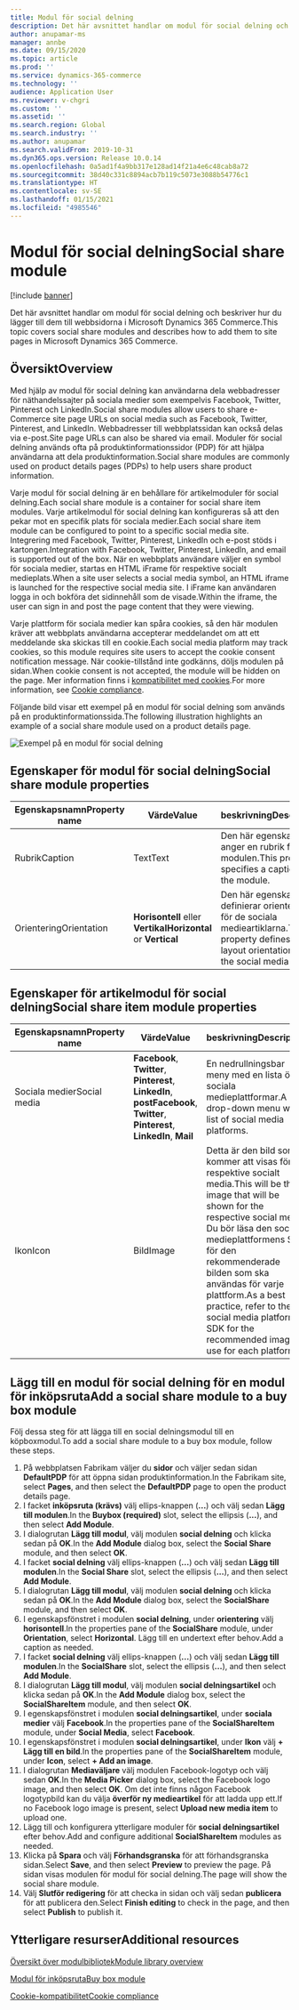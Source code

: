 ```yaml
---
title: Modul för social delning
description: Det här avsnittet handlar om modul för social delning och beskriver hur du lägger till dem till webbsidorna i Microsoft Dynamics 365 Commerce.
author: anupamar-ms
manager: annbe
ms.date: 09/15/2020
ms.topic: article
ms.prod: ''
ms.service: dynamics-365-commerce
ms.technology: ''
audience: Application User
ms.reviewer: v-chgri
ms.custom: ''
ms.assetid: ''
ms.search.region: Global
ms.search.industry: ''
ms.author: anupamar
ms.search.validFrom: 2019-10-31
ms.dyn365.ops.version: Release 10.0.14
ms.openlocfilehash: 0a5ad1f4a9bb317e128ad14f21a4e6c48cab8a72
ms.sourcegitcommit: 38d40c331c8894acb7b119c5073e3088b54776c1
ms.translationtype: HT
ms.contentlocale: sv-SE
ms.lasthandoff: 01/15/2021
ms.locfileid: "4985546"
---
```

# <a name="social-share-module"></a><span data-ttu-id="8b294-103">Modul för social delning</span><span class="sxs-lookup"><span data-stu-id="8b294-103">Social share module</span></span>

[!include [banner](includes/banner.md)]

<span data-ttu-id="8b294-104">Det här avsnittet handlar om modul för social delning och beskriver hur du lägger till dem till webbsidorna i Microsoft Dynamics 365 Commerce.</span><span class="sxs-lookup"><span data-stu-id="8b294-104">This topic covers social share modules and describes how to add them to site pages in Microsoft Dynamics 365 Commerce.</span></span>

## <a name="overview"></a><span data-ttu-id="8b294-105">Översikt</span><span class="sxs-lookup"><span data-stu-id="8b294-105">Overview</span></span>

<span data-ttu-id="8b294-106">Med hjälp av modul för social delning kan användarna dela webbadresser för näthandelssajter på sociala medier som exempelvis Facebook, Twitter, Pinterest och LinkedIn.</span><span class="sxs-lookup"><span data-stu-id="8b294-106">Social share modules allow users to share e-Commerce site page URLs on social media such as Facebook, Twitter, Pinterest, and LinkedIn.</span></span> <span data-ttu-id="8b294-107">Webbadresser till webbplatssidan kan också delas via e-post.</span><span class="sxs-lookup"><span data-stu-id="8b294-107">Site page URLs can also be shared via email.</span></span> <span data-ttu-id="8b294-108">Moduler för social delning används ofta på produktinformationssidor (PDP) för att hjälpa användarna att dela produktinformation.</span><span class="sxs-lookup"><span data-stu-id="8b294-108">Social share modules are commonly used on product details pages (PDPs) to help users share product information.</span></span>

<span data-ttu-id="8b294-109">Varje modul för social delning är en behållare för artikelmoduler för social delning.</span><span class="sxs-lookup"><span data-stu-id="8b294-109">Each social share module is a container for social share item modules.</span></span> <span data-ttu-id="8b294-110">Varje artikelmodul för social delning kan konfigureras så att den pekar mot en specifik plats för sociala medier.</span><span class="sxs-lookup"><span data-stu-id="8b294-110">Each social share item module can be configured to point to a specific social media site.</span></span> <span data-ttu-id="8b294-111">Integrering med Facebook, Twitter, Pinterest, LinkedIn och e-post stöds i kartongen.</span><span class="sxs-lookup"><span data-stu-id="8b294-111">Integration with Facebook, Twitter, Pinterest, LinkedIn, and email is supported out of the box.</span></span> <span data-ttu-id="8b294-112">När en webbplats användare väljer en symbol för sociala medier, startas en HTML iFrame för respektive socialt medieplats.</span><span class="sxs-lookup"><span data-stu-id="8b294-112">When a site user selects a social media symbol, an HTML iframe is launched for the respective social media site.</span></span> <span data-ttu-id="8b294-113">I iFrame kan användaren logga in och bokföra det sidinnehåll som de visade.</span><span class="sxs-lookup"><span data-stu-id="8b294-113">Within the iframe, the user can sign in and post the page content that they were viewing.</span></span>

<span data-ttu-id="8b294-114">Varje plattform för sociala medier kan spåra cookies, så den här modulen kräver att webbplats användarna accepterar meddelandet om att ett meddelande ska skickas till en cookie.</span><span class="sxs-lookup"><span data-stu-id="8b294-114">Each social media platform may track cookies, so this module requires site users to accept the cookie consent notification message.</span></span> <span data-ttu-id="8b294-115">När cookie-tillstånd inte godkänns, döljs modulen på sidan.</span><span class="sxs-lookup"><span data-stu-id="8b294-115">When cookie consent is not accepted, the module will be hidden on the page.</span></span> <span data-ttu-id="8b294-116">Mer information finns i [kompatibilitet med cookies](cookie-compliance.md).</span><span class="sxs-lookup"><span data-stu-id="8b294-116">For more information, see [Cookie compliance](cookie-compliance.md).</span></span>

<span data-ttu-id="8b294-117">Följande bild visar ett exempel på en modul för social delning som används på en produktinformationssida.</span><span class="sxs-lookup"><span data-stu-id="8b294-117">The following illustration highlights an example of a social share module used on a product details page.</span></span>

![Exempel på en modul för social delning](./media/ecommerce-socialshare.png)

## <a name="social-share-module-properties"></a><span data-ttu-id="8b294-119">Egenskaper för modul för social delning</span><span class="sxs-lookup"><span data-stu-id="8b294-119">Social share module properties</span></span>

| <span data-ttu-id="8b294-120">Egenskapsnamn</span><span class="sxs-lookup"><span data-stu-id="8b294-120">Property name</span></span>             | <span data-ttu-id="8b294-121">Värde</span><span class="sxs-lookup"><span data-stu-id="8b294-121">Value</span></span>                 | <span data-ttu-id="8b294-122">beskrivning</span><span class="sxs-lookup"><span data-stu-id="8b294-122">Description</span></span> |
|---------------------------|-----------------------|-------------|
| <span data-ttu-id="8b294-123">Rubrik</span><span class="sxs-lookup"><span data-stu-id="8b294-123">Caption</span></span>                  | <span data-ttu-id="8b294-124">Text</span><span class="sxs-lookup"><span data-stu-id="8b294-124">Text</span></span> | <span data-ttu-id="8b294-125">Den här egenskapen anger en rubrik för modulen.</span><span class="sxs-lookup"><span data-stu-id="8b294-125">This property specifies a caption for the module.</span></span> |
| <span data-ttu-id="8b294-126">Orientering</span><span class="sxs-lookup"><span data-stu-id="8b294-126">Orientation</span></span> | <span data-ttu-id="8b294-127">**Horisontell** eller **Vertikal**</span><span class="sxs-lookup"><span data-stu-id="8b294-127">**Horizontal** or **Vertical**</span></span>  | <span data-ttu-id="8b294-128">Den här egenskapen definierar orienteringen för de sociala medieartiklarna.</span><span class="sxs-lookup"><span data-stu-id="8b294-128">This property defines the layout orientation for the social media items.</span></span> |

## <a name="social-share-item-module-properties"></a><span data-ttu-id="8b294-129">Egenskaper för artikelmodul för social delning</span><span class="sxs-lookup"><span data-stu-id="8b294-129">Social share item module properties</span></span>
| <span data-ttu-id="8b294-130">Egenskapsnamn</span><span class="sxs-lookup"><span data-stu-id="8b294-130">Property name</span></span>             | <span data-ttu-id="8b294-131">Värde</span><span class="sxs-lookup"><span data-stu-id="8b294-131">Value</span></span>                 | <span data-ttu-id="8b294-132">beskrivning</span><span class="sxs-lookup"><span data-stu-id="8b294-132">Description</span></span> |
|---------------------------|-----------------------|-------------|
| <span data-ttu-id="8b294-133">Sociala medier</span><span class="sxs-lookup"><span data-stu-id="8b294-133">Social media</span></span>              | <span data-ttu-id="8b294-134">**Facebook**, **Twitter**, **Pinterest**, **LinkedIn**, **post**</span><span class="sxs-lookup"><span data-stu-id="8b294-134">**Facebook**, **Twitter**, **Pinterest**, **LinkedIn**, **Mail**</span></span> | <span data-ttu-id="8b294-135">En nedrullningsbar meny med en lista över sociala medieplattformar.</span><span class="sxs-lookup"><span data-stu-id="8b294-135">A drop-down menu with a list of social media platforms.</span></span> |
| <span data-ttu-id="8b294-136">Ikon</span><span class="sxs-lookup"><span data-stu-id="8b294-136">Icon</span></span> |<span data-ttu-id="8b294-137">Bild</span><span class="sxs-lookup"><span data-stu-id="8b294-137">Image</span></span>    | <span data-ttu-id="8b294-138">Detta är den bild som kommer att visas för respektive socialt media.</span><span class="sxs-lookup"><span data-stu-id="8b294-138">This will be the image that will be shown for the respective social media.</span></span> <span data-ttu-id="8b294-139">Du bör läsa den sociala medieplattformens SDK för den rekommenderade bilden som ska användas för varje plattform.</span><span class="sxs-lookup"><span data-stu-id="8b294-139">As a best practice, refer to the social media platform's SDK for the recommended image to use for each platform.</span></span> |

## <a name="add-a-social-share-module-to-a-buy-box-module"></a><span data-ttu-id="8b294-140">Lägg till en modul för social delning för en modul för inköpsruta</span><span class="sxs-lookup"><span data-stu-id="8b294-140">Add a social share module to a buy box module</span></span>

<span data-ttu-id="8b294-141">Följ dessa steg för att lägga till en social delningsmodul till en köpboxmodul.</span><span class="sxs-lookup"><span data-stu-id="8b294-141">To add a social share module to a buy box module, follow these steps.</span></span>

1. <span data-ttu-id="8b294-142">På webbplatsen Fabrikam väljer du **sidor** och väljer sedan sidan **DefaultPDP** för att öppna sidan produktinformation.</span><span class="sxs-lookup"><span data-stu-id="8b294-142">In the Fabrikam site, select **Pages**, and then select the **DefaultPDP** page to open the product details page.</span></span> 
1. <span data-ttu-id="8b294-143">I facket **inköpsruta (krävs)** välj ellips-knappen (**...**) och välj sedan **Lägg till modulen**.</span><span class="sxs-lookup"><span data-stu-id="8b294-143">In the **Buybox (required)** slot, select the ellipsis (**...**), and then select **Add Module**.</span></span>
1. <span data-ttu-id="8b294-144">I dialogrutan **Lägg till modul**, välj modulen **social delning** och klicka sedan på **OK**.</span><span class="sxs-lookup"><span data-stu-id="8b294-144">In the **Add Module** dialog box, select the **Social Share** module, and then select **OK**.</span></span>
1. <span data-ttu-id="8b294-145">I facket **social delning** välj ellips-knappen (**...**) och välj sedan **Lägg till modulen**.</span><span class="sxs-lookup"><span data-stu-id="8b294-145">In the **Social Share** slot, select the ellipsis (**...**), and then select **Add Module**.</span></span>
1. <span data-ttu-id="8b294-146">I dialogrutan **Lägg till modul**, välj modulen **social delning** och klicka sedan på **OK**.</span><span class="sxs-lookup"><span data-stu-id="8b294-146">In the **Add Module** dialog box, select the **SocialShare** module, and then select **OK**.</span></span>
1. <span data-ttu-id="8b294-147">I egenskapsfönstret i modulen **social delning**, under **orientering** välj **horisontell**.</span><span class="sxs-lookup"><span data-stu-id="8b294-147">In the properties pane of the **SocialShare** module, under **Orientation**, select **Horizontal**.</span></span> <span data-ttu-id="8b294-148">Lägg till en undertext efter behov.</span><span class="sxs-lookup"><span data-stu-id="8b294-148">Add a caption as needed.</span></span>
1. <span data-ttu-id="8b294-149">I facket **social delning** välj ellips-knappen (**...**) och välj sedan **Lägg till modulen**.</span><span class="sxs-lookup"><span data-stu-id="8b294-149">In the **SocialShare** slot, select the ellipsis (**...**), and then select **Add Module**.</span></span>
1. <span data-ttu-id="8b294-150">I dialogrutan **Lägg till modul**, välj modulen **social delningsartikel** och klicka sedan på **OK**.</span><span class="sxs-lookup"><span data-stu-id="8b294-150">In the **Add Module** dialog box, select the **SocialShareItem** module, and then select **OK**.</span></span>
1. <span data-ttu-id="8b294-151">I egenskapsfönstret i modulen **social delningsartikel**, under **sociala medier** välj **Facebook**.</span><span class="sxs-lookup"><span data-stu-id="8b294-151">In the properties pane of the **SocialShareItem** module, under **Social Media**, select **Facebook**.</span></span>
1. <span data-ttu-id="8b294-152">I egenskapsfönstret i modulen **social delningsartikel**, under **Ikon** välj **+ Lägg till en bild**.</span><span class="sxs-lookup"><span data-stu-id="8b294-152">In the properties pane of the **SocialShareItem** module, under **Icon**, select **+ Add an image**.</span></span>
1. <span data-ttu-id="8b294-153">I dialogrutan **Mediaväljare** välj modulen Facebook-logotyp och välj sedan **OK**.</span><span class="sxs-lookup"><span data-stu-id="8b294-153">In the **Media Picker** dialog box, select the Facebook logo image, and then select **OK**.</span></span> <span data-ttu-id="8b294-154">Om det inte finns någon Facebook logotypbild kan du välja **överför ny medieartikel** för att ladda upp ett.</span><span class="sxs-lookup"><span data-stu-id="8b294-154">If no Facebook logo image is present, select **Upload new media item** to upload one.</span></span>
1. <span data-ttu-id="8b294-155">Lägg till och konfigurera ytterligare moduler för **social delningsartikel** efter behov.</span><span class="sxs-lookup"><span data-stu-id="8b294-155">Add and configure additional **SocialShareItem** modules as needed.</span></span>
1. <span data-ttu-id="8b294-156">Klicka på **Spara** och välj **Förhandsgranska** för att förhandsgranska sidan.</span><span class="sxs-lookup"><span data-stu-id="8b294-156">Select **Save**, and then select **Preview** to preview the page.</span></span> <span data-ttu-id="8b294-157">På sidan visas modulen för modul för social delning.</span><span class="sxs-lookup"><span data-stu-id="8b294-157">The page will show the social share module.</span></span>
1. <span data-ttu-id="8b294-158">Välj **Slutför redigering** för att checka in sidan och välj sedan **publicera** för att publicera den.</span><span class="sxs-lookup"><span data-stu-id="8b294-158">Select **Finish editing** to check in the page, and then select **Publish** to publish it.</span></span>

## <a name="additional-resources"></a><span data-ttu-id="8b294-159">Ytterligare resurser</span><span class="sxs-lookup"><span data-stu-id="8b294-159">Additional resources</span></span>

[<span data-ttu-id="8b294-160">Översikt över modulbibliotek</span><span class="sxs-lookup"><span data-stu-id="8b294-160">Module library overview</span></span>](starter-kit-overview.md)

[<span data-ttu-id="8b294-161">Modul för inköpsruta</span><span class="sxs-lookup"><span data-stu-id="8b294-161">Buy box module</span></span>](add-buy-box.md)

[<span data-ttu-id="8b294-162">Cookie-kompatibilitet</span><span class="sxs-lookup"><span data-stu-id="8b294-162">Cookie compliance</span></span>](cookie-compliance.md)
